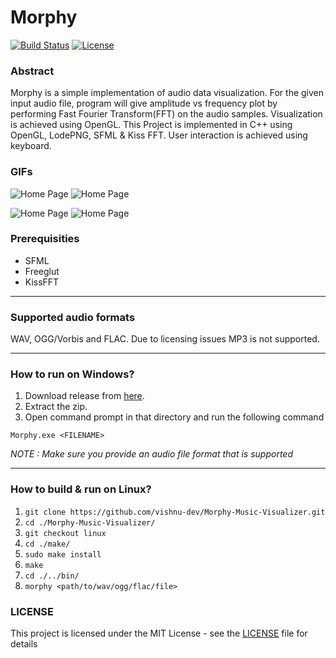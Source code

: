 # Morphy

[![Build Status](https://travis-ci.com/Himanshu4746/Morphy.svg?branch=linux)](https://travis-ci.com/Himanshu4746/Morphy)
[![License](https://img.shields.io/badge/license-MIT%20License-blue.svg)](https://github.com/vishnu-dev/Morphy-Music-Visualizer/blob/master/LICENSE)

### Abstract
Morphy is a simple implementation of audio data visualization. For the given input audio file, program will give amplitude vs frequency plot by performing Fast Fourier Transform(FFT) on the audio samples. Visualization is achieved using OpenGL. This Project is implemented in C++ using OpenGL, LodePNG, SFML & Kiss FFT. User interaction is achieved using keyboard.

### GIFs
![Home Page](/assets/bars.gif)   ![Home Page](/assets/circle3d-2.gif)

![Home Page](/assets/color-pentagon.gif)   ![Home Page](/assets/particle-circle.gif)

### Prerequisities
* SFML
* Freeglut
* KissFFT

***

### Supported audio formats
WAV, OGG/Vorbis and FLAC. Due to licensing issues MP3 is not supported.

***

### How to run on Windows?
1. Download release from [here](https://github.com/vishnu-dev/Morphy/releases/latest).
2. Extract the zip.
3. Open command prompt in that directory and run the following command
```batch
Morphy.exe <FILENAME>
```
_NOTE : Make sure you provide an audio file format that is supported_ 

***

### How to build & run on Linux?
1. ```git clone https://github.com/vishnu-dev/Morphy-Music-Visualizer.git```
2. ```cd ./Morphy-Music-Visualizer/```
2. ```git checkout linux```
3. ```cd ./make/```
3. ```sudo make install```
4. ```make```
5. ```cd ./../bin/```
6. ```morphy <path/to/wav/ogg/flac/file>```


### LICENSE
This project is licensed under the MIT License - see the [LICENSE](LICENSE) file for details

